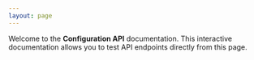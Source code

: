 ```yaml
---
layout: page
---
```


Welcome to the **Configuration API** documentation. This interactive documentation allows you to test API endpoints directly from this page.

<InteractiveCoAPI />

<script setup>
import InteractiveCoAPI from '../../.vitepress/theme/components/InteractiveCoAPI.vue'
</script>
